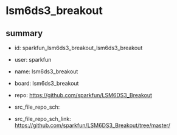 # lsm6ds3_breakout
 
## summary 
* id: sparkfun_lsm6ds3_breakout_lsm6ds3_breakout
* user: sparkfun
* name: lsm6ds3_breakout
* board: lsm6ds3_breakout
* repo: https://github.com/sparkfun/LSM6DS3_Breakout



* src_file_repo_sch: 
* src_file_repo_sch_link: https://github.com/sparkfun/LSM6DS3_Breakout/tree/master/






